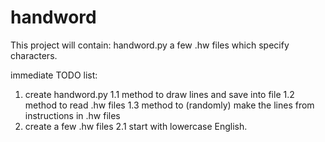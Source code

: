 handword
========
This project will contain:
handword.py
a few .hw files which specify characters.

immediate TODO list:
1. create handword.py
  1.1 method to draw lines and save into file
  1.2 method to read .hw files
  1.3 method to (randomly) make the lines from instructions in .hw files
2. create a few .hw files
  2.1 start with lowercase English.
